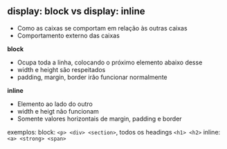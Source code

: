 ## display: block vs display: inline

- Como as caixas se comportam em relação às outras caixas
- Comportamento externo das caixas

**block**
- Ocupa toda a linha, colocando o próximo elemento abaixo desse
- width e height são respeitados
- padding, margin, border irão funcionar normalmente

**inline**
- Elemento ao lado do outro
- width e heigt não funcionam
- Somente valores horizontais de margin, padding e border


exemplos:
block: `<p> <div> <section>`, todos os headings `<h1> <h2>`
inline: `<a> <strong> <span>`

